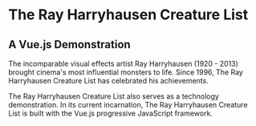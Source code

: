 # The Ray Harryhausen Creature List
## A Vue.js Demonstration

The incomparable visual effects artist Ray Harryhausen (1920 - 2013) brought cinema's most influential monsters to life. Since 1996, The Ray Harryhausen Creature List has celebrated his achievements.

The Ray Harryhausen Creature List also serves as a technology demonstration. In its current incarnation, The Ray Harryhausen Creature List is built with the Vue.js progressive JavaScript framework. 
